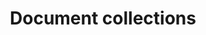 ---
layout: frontend-template-index-documentation
sectionKey: Frontend templates
eleventyNavigation:
  parent: Frontend templates
title: Document collections
---